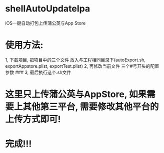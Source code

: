 # shellAutoUpdateIpa

iOS一键自动打包上传蒲公英与App Store


# 使用方法:

 1, 下载项目, 把项目中的三个文件 放入与工程相同目录下(autoExport.sh,  exportAppstore.plist,  exportTest.plist)
 2, 再修改当前文件 三个#号开头的配置参数   ###
 3, 最后执行这个.sh文件

# 这里只上传蒲公英与AppStore, 如果需要上其他第三平台, 需要修改其他平台的上传方式即可!

# 完成!!!
